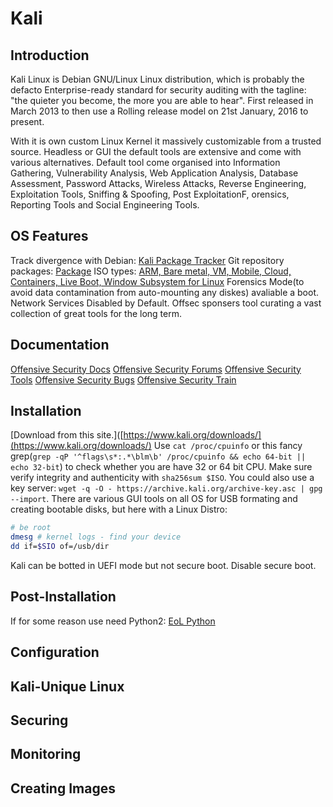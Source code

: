 # Kali

## Introduction
Kali Linux is Debian GNU/Linux Linux distribution, which is probably the defacto Enterprise-ready standard for security auditing with the tagline: "the quieter you become, the more you are able to hear". First released in March 2013 to then use a Rolling release model on 21st January, 2016 to present.

With it is own custom Linux Kernel it massively customizable from a trusted source.
Headless or GUI the default tools are extensive and come with various alternatives. Default tool come organised into Information Gathering, Vulnerability Analysis, Web Application Analysis, Database Assessment, Password Attacks, Wireless Attacks, Reverse Engineering, Exploitation Tools, Sniffing & Spoofing, Post ExploitationF, orensics, Reporting Tools and Social Engineering Tools. 

## OS Features 
Track divergence with Debian:
[Kali Package Tracker](https://pkg.kali.org/derivative/kali-dev/) 
Git repository packages:
[Package](https://gitlab.com/kalilinux/packages)
ISO types:
[ARM, Bare metal, VM, Mobile, Cloud, Containers, Live Boot, Window Subsystem for Linux](https://www.kali.org/get-kali/)
Forensics Mode(to avoid data contamination from auto-mounting any diskes) avaliable a boot.
Network Services Disabled by Default.
Offsec sponsers tool curating a vast collection of great tools for the long term.

## Documentation
[Offensive Security Docs](http://docs.kali.org)
[Offensive Security Forums](https://forums.kali.org)
[Offensive Security Tools](https://tools.kali.org)
[Offensive Security Bugs](https://bugs.kali.org)
[Offensive Security Train](https://kali.training)


## Installation

[Download from this site.]([https://www.kali.org/downloads/](https://www.kali.org/downloads/) Use `cat /proc/cpuinfo` or this fancy grep(`grep -qP '^flags\s*:.*\blm\b' /proc/cpuinfo && echo 64-bit || echo 32-bit`) to check whether you are have 32 or 64 bit CPU. Make sure verify integrity and authenticity with  `sha256sum $ISO`. You could also use a key server: `wget -q -O - https://archive.kali.org/archive-key.asc | gpg --import`. There are various GUI tools on all OS for USB formating and creating bootable disks, but here with a Linux Distro:
```bash
# be root
dmesg # kernel logs - find your device
dd if=$SIO of=/usb/dir
```

Kali can be botted in UEFI mode but not secure boot. Disable secure boot.

## Post-Installation

If for some reason use need Python2: [EoL Python ](https://www.kali.org/docs/general-use/using-eol-python-versions/)


## Configuration

## Kali-Unique Linux 

## Securing

## Monitoring

## Creating Images

